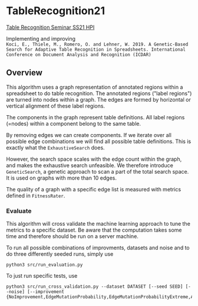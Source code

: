 # TableRecognition21

[Table Recognition Seminar SS21 HPI](https://hpi.de/naumann/teaching/current-courses/ss-21/table-recognition.html)

Implementing and improving  
`Koci, E., Thiele, M., Romero, O. and Lehner, W. 2019. A Genetic-Based Search for Adaptive Table Recognition in Spreadsheets. International Conference on Document Analysis and Recognition (ICDAR)`

## Overview

This algorithm uses a graph representation of annotated regions within a spreadsheet to do table recognition. The
annotated regions ("label regions") are turned into nodes within a graph. The edges are formed by horizontal or vertical
alignment of these label regions.

The components in the graph represent table definitions. All label regions (=nodes) within a component belong to the
same table.

By removing edges we can create components. If we iterate over all possible edge combinations we will find all possible
table definitions. This is exactly what the `ExhaustiveSearch` does.

However, the search space scales with the edge count within the graph, and makes the exhaustive search unfeasible. We
therefore introduce `GeneticSearch`, a genetic approach to scan a part of the total search space. It is used on graphs
with more than 10 edges.

The quality of a graph with a specific edge list is measured with metrics defined in `FitnessRater`.

### Evaluate

This algorithm will cross validate the machine learning approach to tune the metrics to a specific dataset. Be aware that the computation takes some time and therefore should be run on a server machine.

To run all possible combinations of improvments, datasets and noise and to do three differently seeded runs, simply use
```
python3 src/run_evaluation.py
```
To just run specific tests, use
```
python3 src/run_cross_validation.py --dataset DATASET [--seed SEED] [--noise] [--improvement {NoImprovement,EdgeMutationProbability,EdgeMutationProbabilityExtreme,AvgDegreeCut}]
```
